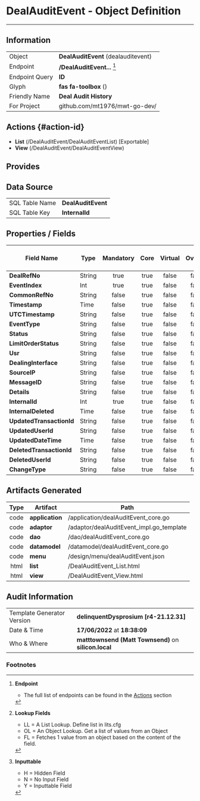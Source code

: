 # **DealAuditEvent** - Object Definition
---
##  Information
|   |   |
|---|---|
|Object         |**DealAuditEvent** (dealauditevent) |
|Endpoint 	    |**/DealAuditEvent...** [^1]|
|Endpoint Query |**ID**|
Glyph|**fas fa-toolbox** ()
Friendly Name|**Deal Audit History**|
|For Project    |github.com/mt1976/mwt-go-dev/|

##  Actions {#action-id}
* **List** (/DealAuditEvent/DealAuditEventList) [Exportable]
* **View** (/DealAuditEvent/DealAuditEventView)











##  Provides







##  Data Source 
|   |   |
|---|---|
SQL Table Name       | **DealAuditEvent**
SQL Table Key | **InternalId**



##  Properties / Fields
| Field Name| Type | Mandatory | Core | Virtual | Overide | Lookup [^2]| Lookup Object      | Lookup Field Source         | Lookup Return Value                | Inputable [^3]|DB Column|Default Value| No Change | Callout | Internal | Display | Mask |
| -- | --  | :--: | :--: | :--: |:--: |:--: |:--: |-- |-- |:--: |-- | --| :--: | :--: | :--: | -- | -- |
|**DealRefNo**|String|true|true|false|false|||||Y|DealRefNo||false|false|false|text||
|**EventIndex**|Int|true|true|false|false|||||Y|EventIndex|0|false|false|false|text||
|**CommonRefNo**|String|false|true|false|false|||||Y|CommonRefNo||false|false|false|text||
|**Timestamp**|Time|false|true|false|false|||||Y|Timestamp||false|false|false|text||
|**UTCTimestamp**|String|false|true|false|false|||||Y|UTCTimestamp||false|false|false|text||
|**EventType**|String|false|true|false|false|||||Y|EventType||false|false|false|text||
|**Status**|String|false|true|false|false|||||Y|Status||false|false|false|text||
|**LimitOrderStatus**|String|false|true|false|false|||||Y|LimitOrderStatus||false|false|false|text||
|**Usr**|String|false|true|false|false|||||Y|Usr||false|false|false|text||
|**DealingInterface**|String|false|true|false|false|||||Y|DealingInterface||false|false|false|text||
|**SourceIP**|String|false|true|false|false|||||Y|SourceIP||false|false|false|text||
|**MessageID**|String|false|true|false|false|||||Y|MessageID||false|false|false|text||
|**Details**|String|false|true|false|false|||||Y|Details||false|false|false|text||
|**InternalId**|Int|true|true|false|false|||||Y|InternalId|0|false|false|false|text||
|**InternalDeleted**|Time|false|true|false|false|||||Y|InternalDeleted||false|false|false|text||
|**UpdatedTransactionId**|String|false|true|false|false|||||Y|UpdatedTransactionId||false|false|false|text||
|**UpdatedUserId**|String|false|true|false|false|||||Y|UpdatedUserId||false|false|false|text||
|**UpdatedDateTime**|Time|false|true|false|false|||||Y|UpdatedDateTime||false|false|false|text||
|**DeletedTransactionId**|String|false|true|false|false|||||Y|DeletedTransactionId||false|false|false|text||
|**DeletedUserId**|String|false|true|false|false|||||Y|DeletedUserId||false|false|false|text||
|**ChangeType**|String|false|true|false|false|||||Y|ChangeType||false|false|false|text||


##  Artifacts Generated
| Type | Artifact | Path|
| :--: | -- | -- |
| code | **application** | /application/dealAuditEvent_core.go |
| code | **adaptor** | /adaptor/dealAuditEvent_impl.go_template |
| code | **dao** | /dao/dealAuditEvent_core.go |
| code | **datamodel** | /datamodel/dealAuditEvent_core.go |
| code | **menu** | /design/menu/dealAuditEvent.json |
| html | **list** | /DealAuditEvent_List.html |
| html | **view** | /DealAuditEvent_View.html |


## Audit Information
|   |   |
|---|---|
Template Generator Version   | **delinquentDysprosium [r4-21.12.31]**
Date & Time		     | **17/06/2022** at **18:38:09**
Who & Where		     | **matttownsend (Matt Townsend)** on **silicon.local**

### Footnotes
[^1]: **Endpoint**
    * The full list of endpoints can be found in the [Actions](#action-id) section
[^2]: **Lookup Fields**
    * LL = A List Lookup. Define list in lits.cfg
    * OL = An Object Lookup. Get a list of values from an Object
    * FL = Fetches 1 value from an object based on the content of the field. 
[^3]: **Inputtable**   
    * H = Hidden Field
    * N = No Input Field
    * Y = Inputtable Field